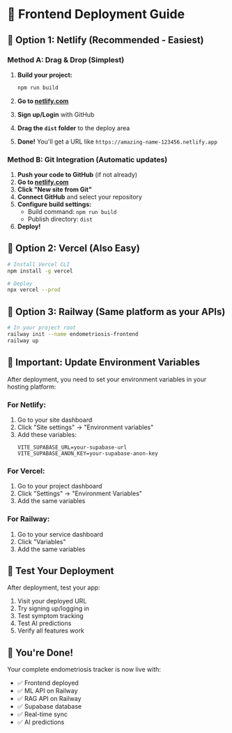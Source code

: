 # 🚀 Frontend Deployment Guide

## 🎯 Option 1: Netlify (Recommended - Easiest)

### Method A: Drag & Drop (Simplest)
1. **Build your project:**
   ```bash
   npm run build
   ```

2. **Go to [netlify.com](https://netlify.com)**
3. **Sign up/Login** with GitHub
4. **Drag the `dist` folder** to the deploy area
5. **Done!** You'll get a URL like `https://amazing-name-123456.netlify.app`

### Method B: Git Integration (Automatic updates)
1. **Push your code to GitHub** (if not already)
2. **Go to [netlify.com](https://netlify.com)**
3. **Click "New site from Git"**
4. **Connect GitHub** and select your repository
5. **Configure build settings:**
   - Build command: `npm run build`
   - Publish directory: `dist`
6. **Deploy!**

## 🎯 Option 2: Vercel (Also Easy)

```bash
# Install Vercel CLI
npm install -g vercel

# Deploy
npx vercel --prod
```

## 🎯 Option 3: Railway (Same platform as your APIs)

```bash
# In your project root
railway init --name endometriosis-frontend
railway up
```

## 🔧 Important: Update Environment Variables

After deployment, you need to set your environment variables in your hosting platform:

### For Netlify:
1. Go to your site dashboard
2. Click "Site settings" → "Environment variables"
3. Add these variables:
   ```
   VITE_SUPABASE_URL=your-supabase-url
   VITE_SUPABASE_ANON_KEY=your-supabase-anon-key
   ```

### For Vercel:
1. Go to your project dashboard
2. Click "Settings" → "Environment Variables"
3. Add the same variables

### For Railway:
1. Go to your service dashboard
2. Click "Variables"
3. Add the same variables

## 🧪 Test Your Deployment

After deployment, test your app:
1. Visit your deployed URL
2. Try signing up/logging in
3. Test symptom tracking
4. Test AI predictions
5. Verify all features work

## 🎉 You're Done!

Your complete endometriosis tracker is now live with:
- ✅ Frontend deployed
- ✅ ML API on Railway
- ✅ RAG API on Railway
- ✅ Supabase database
- ✅ Real-time sync
- ✅ AI predictions